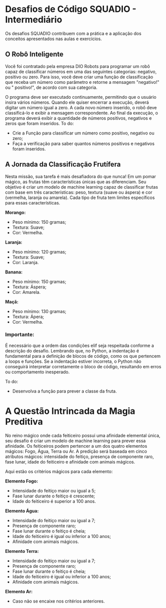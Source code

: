 # Desafios de Código SQUADIO - Intermediário
Os desafios SQUADIO contribuem com a prática e a aplicação dos conceitos apresentados nas aulas e exercícios.

## O Robô Inteligente
Você foi contratado pela empresa DIO Robots para programar um robô capaz de classificar números em uma das seguintes categorias: negativo, positivo ou zero. Para isso, você deve criar uma função de classificação que receba um número como parâmetro e retorne a mensagem "negativo!" ou " positivo!", de acordo com sua categoria.

O programa deve ser executado continuamente, permitindo que o usuário insira vários números. Quando ele quiser encerrar a execução, deverá digitar um número igual a zero. A cada novo número inserido, o robô deve classificá-lo e exibir a mensagem correspondente. Ao final da execução, o programa deverá exibir a quantidade de números positivos, negativos e zeros que foram inseridos. To do:
- Crie a Função para classificar um número como positivo, negativo ou zero;
- Faça a verificação para saber quantos números positivos e negativos foram inseridos.

## A Jornada da Classificação Frutífera
Nesta missão, sua tarefa é mais desafiadora do que nunca! Em um pomar mágico, as frutas têm características únicas que as diferenciam. Seu objetivo é criar um modelo de machine learning capaz de classificar frutas com base em três características: peso, textura (suave ou áspera) e cor (vermelha, laranja ou amarela). Cada tipo de fruta tem limites específicos para essas características.

<b>Morango:</b>
- Peso mínimo: 150 gramas;
- Textura: Suave;
- Cor: Vermelha.

<b>Laranja:</b>
- Peso mínimo: 120 gramas;
- Textura: Suave;
- Cor: Laranja.

<b>Banana:</b>
- Peso mínimo: 150 gramas;
- Textura: Áspera;
- Cor: Amarela.

<b>Maçã:</b>
- Peso mínimo: 130 gramas;
- Textura: Ápera;
- Cor: Vermelha.

### Importante:
É necessário que a ordem das condições elif seja respeitada conforme a descrição do desafio. Lembrando que, no Python, a indentação é fundamental para a definição de blocos de código, como os que pertencem a loops e funções. Se a indentação estiver incorreta, o Python não conseguirá interpretar corretamente o bloco de código, resultando em erros ou comportamento inesperado.

To do:
- Desenvolva a função para prever a classe da fruta.

# A Questão Intrincada da Magia Preditiva
No reino mágico onde cada feiticeiro possui uma afinidade elemental única, seu desafio é criar um modelo de machine learning para prever essa afinidade. Os feiticeiros podem pertencer a um dos quatro elementos mágicos: Fogo, Água, Terra ou Ar. A predição será baseada em cinco atributos mágicos: intensidade do feitiço, presença de componente raro, fase lunar, idade do feiticeiro e afinidade com animais mágicos.

Aqui estão os critérios mágicos para cada elemento:

<b>Elemento Fogo:</b>
- Intensidade do feitiço maior ou igual a 5;
- Fase lunar durante o feitiço é crescente;
- Idade do feiticeiro é superior a 100 anos.

<b>Elemento Água:</b>
- Intensidade do feitiço maior ou igual a 7;
- Presença de componente raro;
- Fase lunar durante o feitiço é cheia;
- Idade do feiticeiro é igual ou inferior a 100 anos;
- Afinidade com animais mágicos.

<b>Elemento Terra:</b>
- Intensidade do feitiço maior ou igual a 7;
- Presença de componente raro;
- Fase lunar durante o feitiço é cheia;
- Idade do feiticeiro é igual ou inferior a 100 anos;
- Afinidade com animais mágicos.

<b>Elemento Ar:</b>
- Caso não se encaixe nos critérios anteriores.
